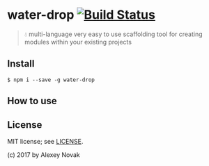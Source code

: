 # water-drop [![Build Status](https://travis-ci.org/anvk/water-drop.svg?branch=master)](https://travis-ci.org/anvk/water-drop)

> 💧 multi-language very easy to use scaffolding tool for creating modules within your existing projects

## Install

```
$ npm i --save -g water-drop
```

## How to use



## License

MIT license; see [LICENSE](./LICENSE).

(c) 2017 by Alexey Novak
